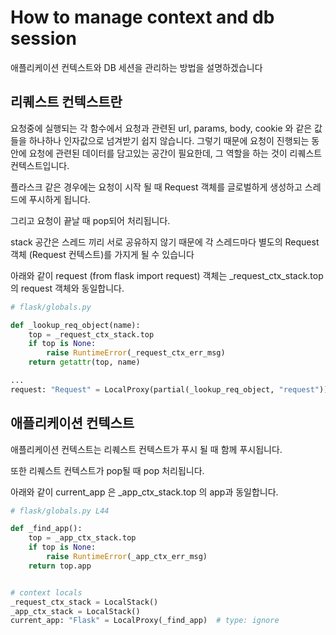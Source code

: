 # How to manage context and db session

애플리케이션 컨텍스트와 DB 세션을 관리하는 방법을 설명하겠습니다

## 리퀘스트 컨텍스트란
요청중에 실행되는 각 함수에서 요청과 관련된 url, params, body, cookie 와 같은 값들을 하나하나 인자값으로 넘겨받기 쉽지 않습니다.
그렇기 때문에 요청이 진행되는 동안에 요청에 관련된 데이터를 담고있는 공간이 필요한데, 그 역할을 하는 것이
리퀘스트 컨텍스트입니다.

플라스크 같은 경우에는 요청이 시작 될 때 Request 객체를 글로벌하게 생성하고 스레드에 푸시하게 됩니다.

그리고 요청이 끝날 때 pop되어 처리됩니다.

stack 공간은 스레드 끼리 서로 공유하지 않기 때문에 각 스레드마다 별도의 Request 객체 (Request 컨텍스트)를 가지게 될 수 있습니다

아래와 같이 request (from flask import request) 객체는 _request_ctx_stack.top 의 request 객체와 동일합니다.
```python
# flask/globals.py

def _lookup_req_object(name):
    top = _request_ctx_stack.top
    if top is None:
        raise RuntimeError(_request_ctx_err_msg)
    return getattr(top, name)

...
request: "Request" = LocalProxy(partial(_lookup_req_object, "request"))  # type: ignore
```

## 애플리케이션 컨텍스트
애플리케이션 컨텍스트는 리퀘스트 컨텍스트가 푸시 될 때 함께 푸시됩니다.

또한 리퀘스트 컨텍스트가 pop될 때 pop 처리됩니다.

아래와 같이 current_app 은 _app_ctx_stack.top 의 app과 동일합니다.
```python
# flask/globals.py L44

def _find_app():
    top = _app_ctx_stack.top
    if top is None:
        raise RuntimeError(_app_ctx_err_msg)
    return top.app


# context locals
_request_ctx_stack = LocalStack()
_app_ctx_stack = LocalStack()
current_app: "Flask" = LocalProxy(_find_app)  # type: ignore
```